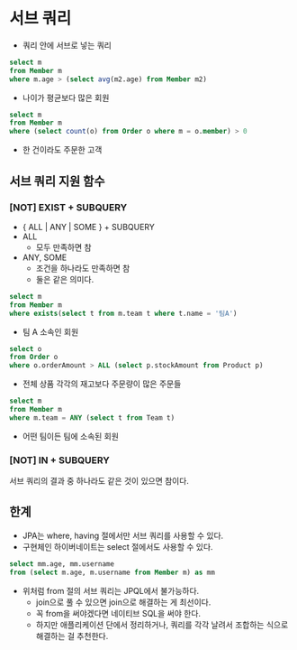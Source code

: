 # 서브 쿼리

- 쿼리 안에 서브로 넣는 쿼리

```sql
select m
from Member m
where m.age > (select avg(m2.age) from Member m2)
```

- 나이가 평균보다 많은 회원

```sql
select m
from Member m
where (select count(o) from Order o where m = o.member) > 0
```

- 한 건이라도 주문한 고객

## 서브 쿼리 지원 함수

### [NOT] EXIST + SUBQUERY

- { ALL | ANY | SOME } + SUBQUERY
- ALL
    - 모두 만족하면 참
- ANY, SOME
    - 조건을 하나라도 만족하면 참
    - 둘은 같은 의미다.

```sql
select m
from Member m
where exists(select t from m.team t where t.name = '팀A')
```

- 팀 A 소속인 회원

```sql
select o
from Order o
where o.orderAmount > ALL (select p.stockAmount from Product p)
```

- 전체 상품 각각의 재고보다 주문량이 많은 주문들

```sql
select m
from Member m
where m.team = ANY (select t from Team t)
```

- 어떤 팀이든 팀에 소속된 회원

### [NOT] IN + SUBQUERY

서브 쿼리의 결과 중 하나라도 같은 것이 있으면 참이다.

## 한계

- JPA는 where, having 절에서만 서브 쿼리를 사용할 수 있다.
- 구현체인 하이버네이트는 select 절에서도 사용할 수 있다.

```sql
select mm.age, mm.username
from (select m.age, m.username from Member m) as mm
```

- 위처럼 from 절의 서브 쿼리는 JPQL에서 불가능하다.
    - join으로 풀 수 있으면 join으로 해결하는 게 최선이다.
    - 꼭 from을 써야겠다면 네이티브 SQL을 써야 한다.
    - 하지만 애플리케이션 단에서 정리하거나, 쿼리를 각각 날려서 조합하는 식으로 해결하는 걸 추천한다.
    
